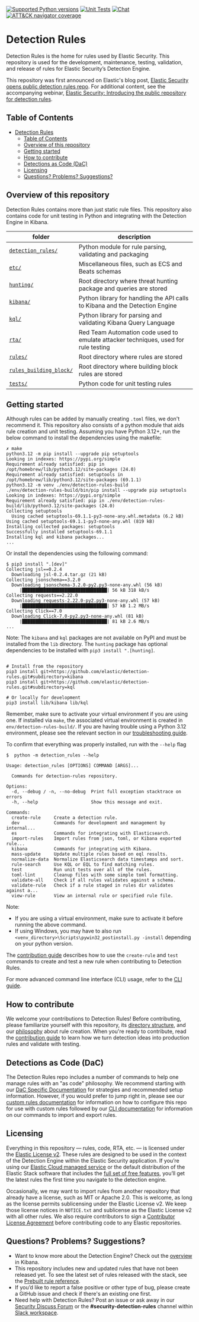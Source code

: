 [![Supported Python versions](https://img.shields.io/badge/python-3.12+-yellow.svg)](https://www.python.org/downloads/)
[![Unit Tests](https://github.com/elastic/detection-rules/workflows/Unit%20Tests/badge.svg)](https://github.com/elastic/detection-rules/actions)
[![Chat](https://img.shields.io/badge/chat-%23security--detection--rules-blueviolet)](https://ela.st/slack)
[![ATT&CK navigator coverage](https://img.shields.io/badge/ATT&CK-Navigator-red.svg)](https://ela.st/detection-rules-navigator-trade)

# Detection Rules

Detection Rules is the home for rules used by Elastic Security. This repository is used for the development, maintenance, testing, validation, and release of rules for Elastic Security’s Detection Engine.

This repository was first announced on Elastic's blog post, [Elastic Security opens public detection rules repo](https://elastic.co/blog/elastic-security-opens-public-detection-rules-repo). For additional content, see the accompanying webinar, [Elastic Security: Introducing the public repository for detection rules](https://www.elastic.co/webinars/introducing-the-public-repository-for-detection-rules).


## Table of Contents
- [Detection Rules](#detection-rules)
  - [Table of Contents](#table-of-contents)
  - [Overview of this repository](#overview-of-this-repository)
  - [Getting started](#getting-started)
  - [How to contribute](#how-to-contribute)
  - [Detections as Code (DaC)](#detections-as-code-dac)
  - [Licensing](#licensing)
  - [Questions? Problems? Suggestions?](#questions-problems-suggestions)


## Overview of this repository

Detection Rules contains more than just static rule files. This repository also contains code for unit testing in Python and integrating with the Detection Engine in Kibana.

| folder                                          |  description                                                                        |
|------------------------------------------------ |------------------------------------------------------------------------------------ |
| [`detection_rules/`](detection_rules)           | Python module for rule parsing, validating and packaging                            |
| [`etc/`](detection_rules/etc)                   | Miscellaneous files, such as ECS and Beats schemas                                  |
| [`hunting/`](./hunting/)                        | Root directory where threat hunting package and queries are stored                   |
| [`kibana/`](lib/kibana)                         | Python library for handling the API calls to Kibana and the Detection Engine        |
| [`kql/`](lib/kql)                               | Python library for parsing and validating Kibana Query Language                     |
| [`rta/`](rta)                                   | Red Team Automation code used to emulate attacker techniques, used for rule testing |
| [`rules/`](rules)                               | Root directory where rules are stored                                               |
| [`rules_building_block/`](rules_building_block) | Root directory where building block rules are stored                                |
| [`tests/`](tests)                               | Python code for unit testing rules                                                  |


## Getting started

Although rules can be added by manually creating `.toml` files, we don't recommend it. This repository also consists of a python module that aids rule creation and unit testing. Assuming you have Python 3.12+, run the below command to install the dependencies using the makefile:

```console
✗ make
python3.12 -m pip install --upgrade pip setuptools
Looking in indexes: https://pypi.org/simple
Requirement already satisfied: pip in /opt/homebrew/lib/python3.12/site-packages (24.0)
Requirement already satisfied: setuptools in /opt/homebrew/lib/python3.12/site-packages (69.1.1)
python3.12 -m venv ./env/detection-rules-build
./env/detection-rules-build/bin/pip install --upgrade pip setuptools
Looking in indexes: https://pypi.org/simple
Requirement already satisfied: pip in ./env/detection-rules-build/lib/python3.12/site-packages (24.0)
Collecting setuptools
  Using cached setuptools-69.1.1-py3-none-any.whl.metadata (6.2 kB)
Using cached setuptools-69.1.1-py3-none-any.whl (819 kB)
Installing collected packages: setuptools
Successfully installed setuptools-69.1.1
Installing kql and kibana packages...
...
```


Or install the dependencies using the following command:
```console
$ pip3 install ".[dev]"
Collecting jsl==0.2.4
  Downloading jsl-0.2.4.tar.gz (21 kB)
Collecting jsonschema==3.2.0
  Downloading jsonschema-3.2.0-py2.py3-none-any.whl (56 kB)
     |████████████████████████████████| 56 kB 318 kB/s
Collecting requests==2.22.0
  Downloading requests-2.22.0-py2.py3-none-any.whl (57 kB)
     |████████████████████████████████| 57 kB 1.2 MB/s
Collecting Click==7.0
  Downloading Click-7.0-py2.py3-none-any.whl (81 kB)
     |████████████████████████████████| 81 kB 2.6 MB/s
...
```

Note: The `kibana` and `kql` packages are not available on PyPI and must be installed from the `lib` directory. The `hunting` package has optional dependencies to be installed with `pip3 install ".[hunting]`.

```console

# Install from the repository
pip3 install git+https://github.com/elastic/detection-rules.git#subdirectory=kibana
pip3 install git+https://github.com/elastic/detection-rules.git#subdirectory=kql

# Or locally for development
pip3 install lib/kibana lib/kql
```

Remember, make sure to activate your virtual environment if you are using one. If installed via `make`, the associated virtual environment is created in `env/detection-rules-build/`.
If you are having trouble using a Python 3.12 environment, please see the relevant section in our [troubleshooting guide](./Troubleshooting.md).

To confirm that everything was properly installed, run with the `--help` flag
```console
$  python -m detection_rules --help

Usage: detection_rules [OPTIONS] COMMAND [ARGS]...

  Commands for detection-rules repository.

Options:
  -d, --debug / -n, --no-debug  Print full exception stacktrace on errors
  -h, --help                    Show this message and exit.

Commands:
  create-rule     Create a detection rule.
  dev             Commands for development and management by internal...
  es              Commands for integrating with Elasticsearch.
  import-rules    Import rules from json, toml, or Kibana exported rule...
  kibana          Commands for integrating with Kibana.
  mass-update     Update multiple rules based on eql results.
  normalize-data  Normalize Elasticsearch data timestamps and sort.
  rule-search     Use KQL or EQL to find matching rules.
  test            Run unit tests over all of the rules.
  toml-lint       Cleanup files with some simple toml formatting.
  validate-all    Check if all rules validates against a schema.
  validate-rule   Check if a rule staged in rules dir validates against a...
  view-rule       View an internal rule or specified rule file.
```

Note:
- If you are using a virtual environment, make sure to activate it before running the above command.
- If using Windows, you may have to also run `<venv_directory>\Scripts\pywin32_postinstall.py -install` depending on your python version.

The [contribution guide](CONTRIBUTING.md) describes how to use the `create-rule` and `test` commands to create and test a new rule when contributing to Detection Rules.

For more advanced command line interface (CLI) usage, refer to the [CLI guide](CLI.md).

## How to contribute

We welcome your contributions to Detection Rules! Before contributing, please familiarize yourself with this repository, its [directory structure](#overview-of-this-repository), and our [philosophy](PHILOSOPHY.md) about rule creation. When you're ready to contribute, read the [contribution guide](CONTRIBUTING.md) to learn how we turn detection ideas into production rules and validate with testing.

## Detections as Code (DaC)

The Detection Rules repo includes a number of commands to help one manage rules with an "as code" philosophy. We recommend starting with our [DaC Specific Documentation](https://dac-reference.readthedocs.io/en/latest/) for strategies and recommended setup information. However, if you would prefer to jump right in, please see our [custom rules documentation](docs/custom-rules.md) for information on how to configure this repo for use with custom rules followed by our [CLI documentation](CLI.md) for information on our commands to import and export rules.

## Licensing

Everything in this repository — rules, code, RTA, etc. — is licensed under the [Elastic License v2](LICENSE.txt). These rules are designed to be used in the context of the Detection Engine within the Elastic Security application. If you’re using our [Elastic Cloud managed service](https://www.elastic.co/cloud/) or the default distribution of the Elastic Stack software that includes the [full set of free features](https://www.elastic.co/subscriptions), you’ll get the latest rules the first time you navigate to the detection engine.

Occasionally, we may want to import rules from another repository that already have a license, such as MIT or Apache 2.0. This is welcome, as long as the license permits sublicensing under the Elastic License v2. We keep those license notices in `NOTICE.txt` and sublicense as the Elastic License v2 with all other rules. We also require contributors to sign a [Contributor License Agreement](https://www.elastic.co/contributor-agreement) before contributing code to any Elastic repositories.

## Questions? Problems? Suggestions?

- Want to know more about the Detection Engine? Check out the [overview](https://www.elastic.co/guide/en/security/current/detection-engine-overview.html) in Kibana.
- This repository includes new and updated rules that have not been released yet. To see the latest set of rules released with the stack, see the [Prebuilt rule reference](https://www.elastic.co/guide/en/security/current/prebuilt-rules-downloadable-updates.html).
- If you’d like to report a false positive or other type of bug, please create a GitHub issue and check if there's an existing one first.
- Need help with Detection Rules? Post an issue or ask away in our [Security Discuss Forum](https://discuss.elastic.co/c/security/) or the **#security-detection-rules** channel within [Slack workspace](https://www.elastic.co/blog/join-our-elastic-stack-workspace-on-slack).

